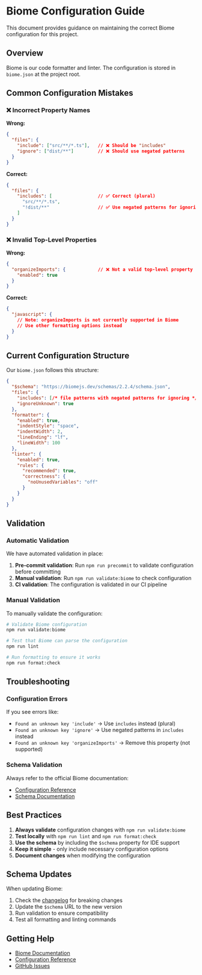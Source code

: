 # Biome Configuration Guide

This document provides guidance on maintaining the correct Biome configuration for this project.

## Overview

Biome is our code formatter and linter. The configuration is stored in `biome.json` at the project root.

## Common Configuration Mistakes

### ❌ Incorrect Property Names

**Wrong:**
```json
{
  "files": {
    "include": ["src/**/*.ts"],   // ❌ Should be "includes"
    "ignore": ["dist/**"]         // ❌ Should use negated patterns
  }
}
```

**Correct:**
```json
{
  "files": {
    "includes": [                 // ✅ Correct (plural)
      "src/**/*.ts",
      "!dist/**"                  // ✅ Use negated patterns for ignoring
    ]
  }
}
```

### ❌ Invalid Top-Level Properties

**Wrong:**
```json
{
  "organizeImports": {            // ❌ Not a valid top-level property
    "enabled": true
  }
}
```

**Correct:**
```json
{
  "javascript": {
    // Note: organizeImports is not currently supported in Biome
    // Use other formatting options instead
  }
}
```

## Current Configuration Structure

Our `biome.json` follows this structure:

```json
{
  "$schema": "https://biomejs.dev/schemas/2.2.4/schema.json",
  "files": {
    "includes": [/* file patterns with negated patterns for ignoring */],
    "ignoreUnknown": true
  },
  "formatter": {
    "enabled": true,
    "indentStyle": "space",
    "indentWidth": 2,
    "lineEnding": "lf",
    "lineWidth": 100
  },
  "linter": {
    "enabled": true,
    "rules": {
      "recommended": true,
      "correctness": {
        "noUnusedVariables": "off"
      }
    }
  }
}
```

## Validation

### Automatic Validation

We have automated validation in place:

1. **Pre-commit validation**: Run `npm run precommit` to validate configuration before committing
2. **Manual validation**: Run `npm run validate:biome` to check configuration
3. **CI validation**: The configuration is validated in our CI pipeline

### Manual Validation

To manually validate the configuration:

```bash
# Validate Biome configuration
npm run validate:biome

# Test that Biome can parse the configuration
npm run lint

# Run formatting to ensure it works
npm run format:check
```

## Troubleshooting

### Configuration Errors

If you see errors like:
- `Found an unknown key 'include'` → Use `includes` instead (plural)
- `Found an unknown key 'ignore'` → Use negated patterns in `includes` instead
- `Found an unknown key 'organizeImports'` → Remove this property (not supported)

### Schema Validation

Always refer to the official Biome documentation:
- [Configuration Reference](https://biomejs.dev/reference/configuration/)
- [Schema Documentation](https://biomejs.dev/schemas/2.2.4/schema.json)

## Best Practices

1. **Always validate** configuration changes with `npm run validate:biome`
2. **Test locally** with `npm run lint` and `npm run format:check`
3. **Use the schema** by including the `$schema` property for IDE support
4. **Keep it simple** - only include necessary configuration options
5. **Document changes** when modifying the configuration

## Schema Updates

When updating Biome:

1. Check the [changelog](https://biomejs.dev/internals/changelog/) for breaking changes
2. Update the `$schema` URL to the new version
3. Run validation to ensure compatibility
4. Test all formatting and linting commands

## Getting Help

- [Biome Documentation](https://biomejs.dev/)
- [Configuration Reference](https://biomejs.dev/reference/configuration/)
- [GitHub Issues](https://github.com/biomejs/biome/issues)
